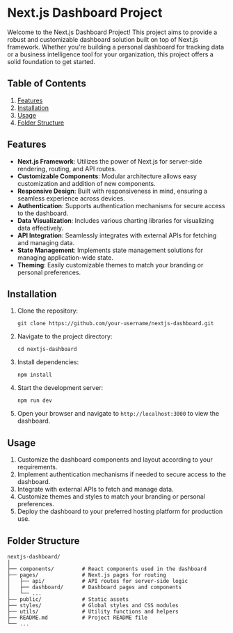 # Next.js Dashboard Project

Welcome to the Next.js Dashboard Project! This project aims to provide a robust and customizable dashboard solution built on top of Next.js framework. Whether you're building a personal dashboard for tracking data or a business intelligence tool for your organization, this project offers a solid foundation to get started.

## Table of Contents
1. [Features](#features)
2. [Installation](#installation)
3. [Usage](#usage)
4. [Folder Structure](#folder-structure)

## Features
- **Next.js Framework**: Utilizes the power of Next.js for server-side rendering, routing, and API routes.
- **Customizable Components**: Modular architecture allows easy customization and addition of new components.
- **Responsive Design**: Built with responsiveness in mind, ensuring a seamless experience across devices.
- **Authentication**: Supports authentication mechanisms for secure access to the dashboard.
- **Data Visualization**: Includes various charting libraries for visualizing data effectively.
- **API Integration**: Seamlessly integrates with external APIs for fetching and managing data.
- **State Management**: Implements state management solutions for managing application-wide state.
- **Theming**: Easily customizable themes to match your branding or personal preferences.

## Installation
1. Clone the repository:
   ```
   git clone https://github.com/your-username/nextjs-dashboard.git
   ```
2. Navigate to the project directory:
   ```
   cd nextjs-dashboard
   ```
3. Install dependencies:
   ```
   npm install
   ```
4. Start the development server:
   ```
   npm run dev
   ```
5. Open your browser and navigate to `http://localhost:3000` to view the dashboard.

## Usage
1. Customize the dashboard components and layout according to your requirements.
2. Implement authentication mechanisms if needed to secure access to the dashboard.
3. Integrate with external APIs to fetch and manage data.
4. Customize themes and styles to match your branding or personal preferences.
5. Deploy the dashboard to your preferred hosting platform for production use.

## Folder Structure
```
nextjs-dashboard/
│
├── components/         # React components used in the dashboard
├── pages/              # Next.js pages for routing
│   ├── api/            # API routes for server-side logic
│   ├── dashboard/      # Dashboard pages and components
│   └── ...
├── public/             # Static assets
├── styles/             # Global styles and CSS modules
├── utils/              # Utility functions and helpers
├── README.md           # Project README file
└── ...
```